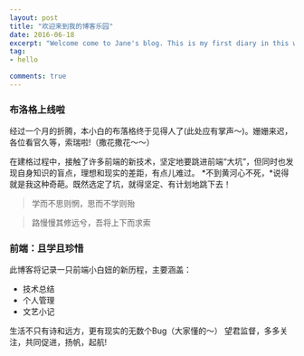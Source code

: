 ```yaml
---
layout: post
title: "欢迎来到我的博客乐园"
date: 2016-06-18
excerpt: "Welcome come to Jane's blog. This is my first diary in this website."
tag:
- hello

comments: true
---
```


### 布洛格上线啦

经过一个月的折腾，本小白的布落格终于见得人了(此处应有掌声〜)。姗姗来迟，各位看官久等，索瑞啦!（撒花撒花〜〜）
  
在建格过程中，接触了许多前端的新技术，坚定地要跳进前端“大坑”，但同时也发现自身知识的盲点，理想和现实的差距，有点儿难过。 *不到黄河心不死，*说得就是我这种奇葩。既然选定了坑，就得坚定、有计划地跳下去！
  
> 学而不思则惘，思而不学则殆

> 路慢慢其修远兮，吾将上下而求索


### 前端：且学且珍惜

此博客将记录一只前端小白妞的新历程，主要涵盖：

* 技术总结
* 个人管理
* 文艺小记

生活不只有诗和远方，更有现实的无数个Bug（大家懂的〜）
望君监督，多多关注，共同促进，扬帆，起航!
